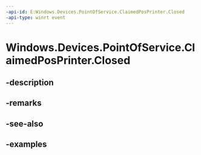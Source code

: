 ```yaml
---
-api-id: E:Windows.Devices.PointOfService.ClaimedPosPrinter.Closed
-api-type: winrt event
---
```


<!-- Event syntax.
public event TypedEventHandler Closed<ClaimedPosPrinter, ClaimedPosPrinterClosedEventArgs>
-->

# Windows.Devices.PointOfService.ClaimedPosPrinter.Closed

## -description

## -remarks

## -see-also

## -examples


